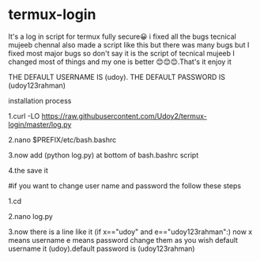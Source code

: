 # termux-login
It's a log in script for termux fully secure😀
i fixed all the bugs 
tecnical mujeeb chennal also made a script like this but there was many bugs but I fixed most major bugs so don't say it is the script of tecnical mujeeb I changed most of things and my one is better 😊😊😊.That's it enjoy it


THE DEFAULT USERNAME IS (udoy).
THE DEFAULT PASSWORD IS (udoy123rahman)

installation process

1.curl -LO  https://raw.githubusercontent.com/Udoy2/termux-login/master/log.py

2.nano $PREFIX/etc/bash.bashrc

3.now add (python log.py) at bottom of bash.bashrc script

4.the save it


#if you want to change user name and password the follow these steps


1.cd


2.nano log.py

3.now there is a line like it (if x=="udoy" and e=="udoy123rahman":) now x means username e means password change them as you wish default username it (udoy).default password is (udoy123rahman)
